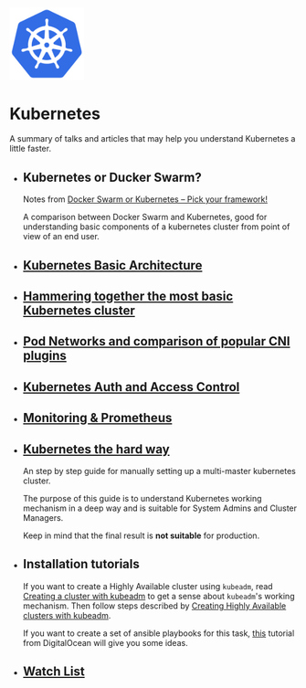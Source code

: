 <img src="assets/kubernetes-logo.png" width="130px">

# Kubernetes

A summary of talks and articles that may help you understand Kubernetes a little faster.

- ## Kubernetes or Ducker Swarm?

  Notes from [Docker Swarm or Kubernetes – Pick your framework!](https://www.youtube.com/watch?v=1dgUXNVQS5o&t=755s)

  A comparison between Docker Swarm and Kubernetes, good for understanding basic components of a kubernetes cluster from
  point of view of an end user.

- ## [Kubernetes Basic Architecture](kubernetes-basic-architecture.md)

- ## [Hammering together the most basic Kubernetes cluster](hammering-together-the-most-basic-Kubernetes-cluster.md)

- ## [Pod Networks and comparison of popular CNI plugins](pod-networks-and-comparison-of-popular-CNI-plugins.md)

- ## [Kubernetes Auth and Access Control](kubernetes-auth-and-access-control.md)

- ## [Monitoring & Prometheus](monitoring-and-prometheus.md)

- ## [Kubernetes the hard way](https://github.com/kelseyhightower/kubernetes-the-hard-way)

  An step by step guide for manually setting up a multi-master kubernetes cluster.

  The purpose of this guide is to understand Kubernetes working mechanism in a deep way and is suitable for
  System Admins and Cluster Managers.

  Keep in mind that the final result is **not suitable** for production.

- ## Installation tutorials

  If you want to create a Highly Available cluster using `kubeadm`, read
  [Creating a cluster with kubeadm](https://kubernetes.io/docs/setup/production-environment/tools/kubeadm/create-cluster-kubeadm/)
  to get a sense about `kubeadm`'s working mechanism. Then follow steps described by
  [Creating Highly Available clusters with kubeadm](https://kubernetes.io/docs/setup/production-environment/tools/kubeadm/high-availability/).

  If you want to create a set of ansible playbooks for this task, [this](https://www.digitalocean.com/community/tutorials/how-to-create-a-kubernetes-cluster-using-kubeadm-on-ubuntu-18-04)
  tutorial from DigitalOcean will give you some ideas.

- ## [Watch List](watch-list.md)
